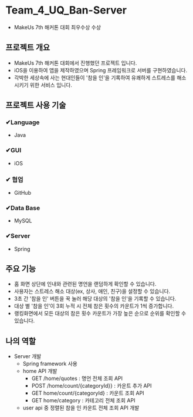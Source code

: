 # Team_4_UQ_Ban-Server
- MakeUs 7th 해커톤 대회 최우수상 수상 

## 프로젝트 개요

- MakeUs 7th 해커톤 대회에서 진행했던 프로젝트 입니다.
- iOS을 이용하여 앱을 제작하였으며 Spring 프레임워크로 서버를 구현하였습니다.
- 각박한 세상속에 사는 현대인들이 '참을 인'을 기록하여 유쾌하게 스트레스를 해소시키기 위한 서비스 입니다.

## 프로젝트 사용 기술

### ✔Language

- Java

### ✔GUI

- iOS

### ✔ 협업

- GitHub

### ✔Data Base

- MySQL

### ✔Server

- Spring

## 주요 기능

- 홈 화면 상단에 인내와 관련된 명언을 랜덤하게 확인할 수 있습니다.
- 사용자는 스트레스 해소 대상(ex, 상사, 애인, 친구)을 설정할 수 있습니다.
- 3초 간 '참을 인' 버튼을 꾹 눌러 해당 대상의 '참을 인'을 기록할 수 있습니다.
- 대상 별 '참을 인'이 3회 누적 시 전체 참은 횟수의 카운트가 1씩 증가합니다.
- 랭킹화면에서 모든 대상의 참은 횟수 카운트가 가장 높은 순으로 순위를 확인할 수 있습니다.

## 나의 역할

- Server 개발
    - Spring framework 사용
    - home API 개발
        - GET /home/quotes : 명언 전체 조회 API
        - POST /home/count/{categoryId}} : 카운트 추가 API
        - GET home/count/{categoryId} : 카운트 조회 API
        - GET home/category : 카테고리 전체 조회 API
    - user api 중 정렬된 참을 인 카운트 전체 조회 API 개발
